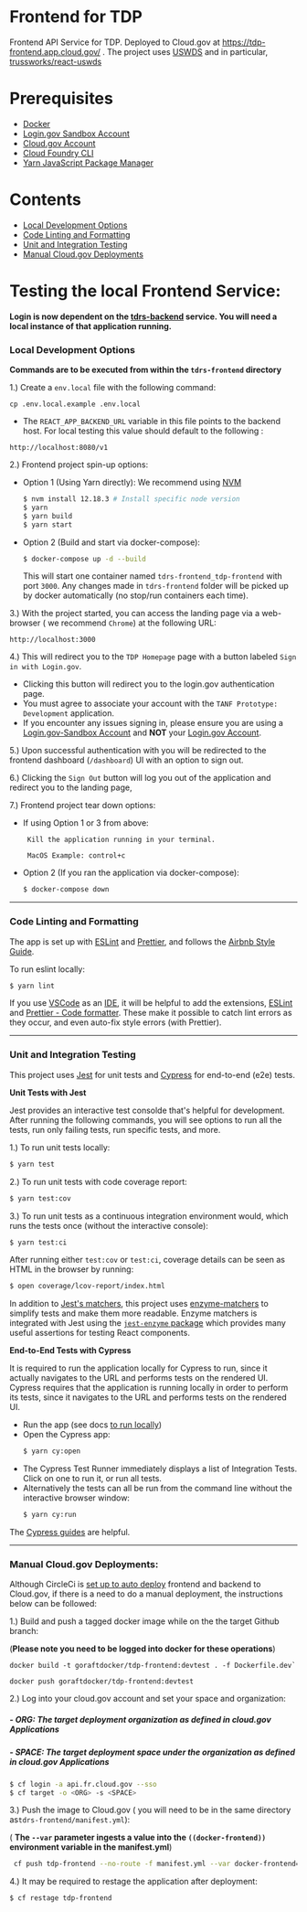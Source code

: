 # Frontend for TDP

Frontend API Service for TDP. Deployed to Cloud.gov at https://tdp-frontend.app.cloud.gov/ . The project uses [USWDS](https://designsystem.digital.gov/) and in particular, [trussworks/react-uswds](https://github.com/trussworks/react-uswds)

# Prerequisites

- [Docker](https://docs.docker.com/docker-for-mac/install/)  
- [Login.gov Sandbox Account](https://idp.int.identitysandbox.gov/sign_up/enter_email)
- [Cloud.gov Account](https://cloud.gov/)
- [Cloud Foundry CLI](https://docs.cloudfoundry.org/cf-cli/install-go-cli.html)
- [Yarn JavaScript Package Manager](https://classic.yarnpkg.com/en/docs/install/#mac-stable) 

# Contents

- [Local Development Options](#Local-Development-Options)
- [Code Linting and Formatting](#Code-Linting-and-Formatting)
- [Unit and Integration Testing](#Unit-and-Integration-Testing)
- [Manual Cloud.gov Deployments](#Manual-Cloud.gov-Deployments)

# Testing the local Frontend Service:

  **Login is now dependent on the [tdrs-backend](../tdrs-backend/README.md) service. You will need a local instance of that application running.**


### Local Development Options

**Commands are to be executed from within the `tdrs-frontend` directory**

1.) Create a `env.local` file with the following command:
  ```
  cp .env.local.example .env.local
  ```
  - The `REACT_APP_BACKEND_URL` variable in this file points to the backend host. For local testing this value should default to the following :
  
   ```
   http://localhost:8080/v1
   ```


2.) Frontend project spin-up options: 

- Option 1 (Using Yarn directly): We recommend using [NVM](https://github.com/nvm-sh/nvm)

    ```bash
    $ nvm install 12.18.3 # Install specific node version
    $ yarn
    $ yarn build
    $ yarn start 
    ```

- Option 2 (Build and start via docker-compose):

    ```bash
    $ docker-compose up -d --build
    ```
    This will start one container named `tdrs-frontend_tdp-frontend` with port `3000`. Any changes made in `tdrs-frontend` folder will be picked up by docker automatically (no stop/run containers each time). 


3.) With the project started, you can access the landing page via a web-browser ( we recommend `Chrome`) at the following URL:
```
http://localhost:3000
```

4.) This will redirect you to the `TDP Homepage` page with a button labeled `Sign in with Login.gov`.

- Clicking this button will redirect you to the login.gov authentication page.
-  You must agree to associate your account with the `TANF Prototype: Development` application.
-  If you encounter any issues signing in, please ensure you are using a [Login.gov-Sandbox Account](https://idp.int.identitysandbox.gov/) and **NOT** your [Login.gov Account](login.gov).


5.) Upon successful authentication with you will be redirected to the frontend dashboard (`/dashboard`) UI with an option to sign out.


6.) Clicking the `Sign Out` button will log you out of the application and redirect you to the landing page,


7.) Frontend project tear down options: 

  - If using Option 1 or 3 from above:

    ```
     Kill the application running in your terminal.

     MacOS Example: control+c
    ```

  - Option 2 (If you ran the application via docker-compose):

    ```bash
    $ docker-compose down
    ```

----
### Code Linting and Formatting

The app is set up with [ESLint](https://eslint.org/) and [Prettier](https://prettier.io/), and follows the [Airbnb Style Guide](https://github.com/airbnb/javascript).

To run eslint locally:
```bash
$ yarn lint
```

If you use [VSCode](https://code.visualstudio.com/) as an [IDE](https://en.wikipedia.org/wiki/Integrated_development_environment), it will be helpful to add the extensions, [ESLint](https://marketplace.visualstudio.com/items?itemName=dbaeumer.vscode-eslint) and [Prettier - Code formatter](https://marketplace.visualstudio.com/items?itemName=esbenp.prettier-vscode). These make it possible to catch lint errors as they occur, and even auto-fix style errors (with Prettier).

----

### Unit and Integration Testing

This project uses [Jest](https://jestjs.io/) for unit tests and [Cypress](https://www.cypress.io/) for end-to-end (e2e) tests.

**Unit Tests with Jest**

Jest provides an interactive test consolde that's helpful for development. After running the following commands, you will see options to run all the tests, run only failing tests, run specific tests, and more.


1.) To run unit tests locally:
  ```bash
  $ yarn test
  ```
2.) To run unit tests with code coverage report:
  ```bash
  $ yarn test:cov
  ```
3.) To run unit tests as a continuous integration environment would, which runs the tests once (without the interactive console):
  ```bash
  $ yarn test:ci
  ```

After running either `test:cov` or `test:ci`, coverage details can be seen as HTML in the browser by running:
```bash
$ open coverage/lcov-report/index.html
```

In addition to [Jest's matchers](https://jestjs.io/docs/en/expect), this project uses [enzyme-matchers](https://github.com/FormidableLabs/enzyme-matchers) to simplify tests and make them more readable. Enzyme matchers is integrated with Jest using the [`jest-enzyme` package](https://github.com/FormidableLabs/enzyme-matchers/blob/master/packages/jest-enzyme/README.md#assertions) which provides many useful assertions for testing React components.

**End-to-End Tests with Cypress**

It is required to run the application locally for Cypress to run, since it actually navigates to the URL and performs tests on the rendered UI.
Cypress requires that the application is running locally in order to perform its tests, since it navigates to the URL and performs tests on the rendered UI.
- Run the app (see docs [to run locally](#to-run-locally))
- Open the Cypress app:
  ```bash
  $ yarn cy:open
  ```
- The Cypress Test Runner immediately displays a list of Integration Tests. Click on one to run it, or run all tests.
- Alternatively the tests can all be run from the command line without the interactive browser window:
  ```bash
  $ yarn cy:run
  ```

The [Cypress guides](https://docs.cypress.io/guides/getting-started/writing-your-first-test.html#Add-a-test-file) are helpful.

----

### Manual Cloud.gov Deployments:

Although CircleCi is [set up to auto deploy](https://github.com/raft-tech/TANF-app/blob/raft-tdp-main/.circleci/config.yml#L131) frontend and backend to Cloud.gov, if there is a need to do a manual deployment, the instructions below can be followed:

1.) Build and push a tagged docker image while on the the target Github branch:

 (**Please note you need to be logged into docker for these operations**)

```
docker build -t goraftdocker/tdp-frontend:devtest . -f Dockerfile.dev`

docker push goraftdocker/tdp-frontend:devtest
```


2.) Log into your cloud.gov account and set your space and organization:

##### - **ORG: The target deployment organization as defined in cloud.gov Applications** 

##### - **SPACE: The target deployment space under the organization as defined in cloud.gov Applications**
```bash
$ cf login -a api.fr.cloud.gov --sso
$ cf target -o <ORG> -s <SPACE>
```

3.) Push the image to Cloud.gov (  you will need to be in the same directory as`tdrs-frontend/manifest.yml`):

( **The `--var` parameter ingests a value into the ``((docker-frontend))`` environment variable in the manifest.yml**)

```bash
 cf push tdp-frontend --no-route -f manifest.yml --var docker-frontend=goraftdocker/tdp-frontend:devtest
```

4.) It may be required to restage the application after deployment:

```bash
$ cf restage tdp-frontend
```